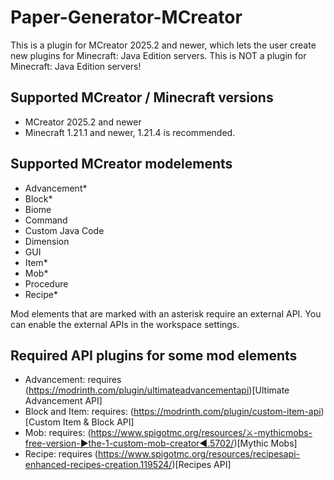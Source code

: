 # Paper-Generator-MCreator
This is a plugin for MCreator 2025.2 and newer, which lets the user create new plugins for Minecraft: Java Edition servers. This is NOT a plugin for Minecraft: Java Edition servers!

## Supported MCreator / Minecraft versions

* MCreator 2025.2 and newer
* Minecraft 1.21.1 and newer, 1.21.4 is recommended.

## Supported MCreator modelements

* Advancement*
* Block*
* Biome
* Command
* Custom Java Code
* Dimension
* GUI
* Item*
* Mob*
* Procedure
* Recipe*

Mod elements that are marked with an asterisk require an external API. You can enable the external APIs in the workspace settings.

## Required API plugins for some mod elements

* Advancement: requires (https://modrinth.com/plugin/ultimateadvancementapi)[Ultimate Advancement API]
* Block and Item: requires: (https://modrinth.com/plugin/custom-item-api)[Custom Item & Block API]
* Mob: requires: (https://www.spigotmc.org/resources/⚔-mythicmobs-free-version-►the-1-custom-mob-creator◄.5702/)[Mythic Mobs]
* Recipe: requires (https://www.spigotmc.org/resources/recipesapi-enhanced-recipes-creation.119524/)[Recipes API]
